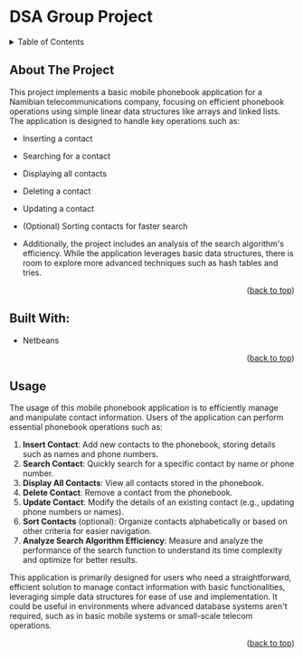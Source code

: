 # DSA Group Project 

<details>
  <summary>Table of Contents</summary>
  <ol>
    <li>
      <a href="#about-the-project">About The Project</a>
      <ul>
        <li><a href="#built-with">Built With</a></li>
      </ul>
    </li>
    <li>
      <a href="#getting-started">Getting Started</a>
      <ul>
        <li><a href="#prerequisites">Prerequisites</a></li>
        <li><a href="#installation">Installation</a></li>
      </ul>
    </li>
    <li><a href="#usage">Usage</a></li>
    <li><a href="#contributing">Contributing</a></li>
  </ol>
</details>

## About The Project 

This project implements a basic mobile phonebook application for a Namibian telecommunications company, focusing on efficient phonebook operations using simple linear data structures like arrays and linked lists. The application is designed to handle key operations such as:

* Inserting a contact
* Searching for a contact
* Displaying all contacts
* Deleting a contact
* Updating a contact
* (Optional) Sorting contacts for faster search
  
* Additionally, the project includes an analysis of the search algorithm's efficiency. While the application leverages basic data structures, there is room to explore more advanced techniques such as hash tables and tries.


<p align="right">(<a href="#readme-top">back to top</a>)</p>

## Built With:

* Netbeans

<p align="right">(<a href="#readme-top">back to top</a>)</p>

## Usage

The usage of this mobile phonebook application is to efficiently manage and manipulate contact information. Users of the application can perform essential phonebook operations such as:

1. **Insert Contact**: Add new contacts to the phonebook, storing details such as names and phone numbers.
2. **Search Contact**: Quickly search for a specific contact by name or phone number.
3. **Display All Contacts**: View all contacts stored in the phonebook.
4. **Delete Contact**: Remove a contact from the phonebook.
5. **Update Contact**: Modify the details of an existing contact (e.g., updating phone numbers or names).
6. **Sort Contacts** (optional): Organize contacts alphabetically or based on other criteria for easier navigation.
7. **Analyze Search Algorithm Efficiency**: Measure and analyze the performance of the search function to understand its time complexity and optimize for better results.

This application is primarily designed for users who need a straightforward, efficient solution to manage contact information with basic functionalities, leveraging simple data structures for ease of use and implementation. It could be useful in environments where advanced database systems aren't required, such as in basic mobile systems or small-scale telecom operations.

<p align="right">(<a href="#readme-top">back to top</a>)</p>


